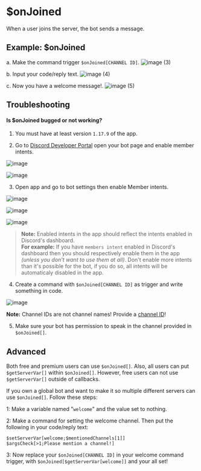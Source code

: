 # $onJoined
When a user joins the server, the bot sends a message.

## Example: $onJoined
a. Make the command trigger `$onJoined[CHANNEL ID]`.
![image (3)](https://user-images.githubusercontent.com/69215413/113422963-a3aa6800-939b-11eb-8b52-e8ac351805e3.png)

b. Input your code/reply text.
![image (4)](https://user-images.githubusercontent.com/69215413/113423045-ca689e80-939b-11eb-9398-861061411f00.png)

c. Now you have a welcome message!.
![image (5)](https://user-images.githubusercontent.com/69215413/113423244-19163880-939c-11eb-8315-f998f395d402.png)

## Troubleshooting
#### Is $onJoined bugged or not working? 

1) You must have at least version `1.17.9` of the app.

2) Go to [Discord Developer Portal](https://discord.com/developers/applications) open your bot page and enable member intents.

![image](https://user-images.githubusercontent.com/69215413/113423563-b83b3000-939c-11eb-8a71-8eaa53d20f2d.png) 

![image](https://user-images.githubusercontent.com/69215413/113423634-d6089500-939c-11eb-8d2c-083ac87ff66b.png)

3) Open app and go to bot settings then enable Member intents. 

![image](https://user-images.githubusercontent.com/69215413/113425202-7495f580-939f-11eb-8446-9dccb3e0a848.png)

![image](https://user-images.githubusercontent.com/69215413/113424859-dace4880-939e-11eb-91de-503252c8a51e.png)

![image](https://user-images.githubusercontent.com/69215413/113423734-fafd0800-939c-11eb-8ea7-3394c99ca86b.png)

>**Note:** Enabled intents in the app should reflect the intents enabled in Discord's dashboard.\
**For example:** If you have `members intent` enabled in Discord's dashboard then you should respectively
enable them in the app *(unless you don't want to use them at all)*. Don't enable more intents than it's possible
for the bot, if you do so, all intents will be automaticaly disabled in the app.

4) Create a command with `$onJoined[CHANNEL ID]` as trigger and write something in code. 

![image](https://user-images.githubusercontent.com/69215413/113423759-09e3ba80-939d-11eb-95c2-1fe7860f3887.png)

**Note:** Channel IDs are not channel names! Provide a [channel ID](https://user-images.githubusercontent.com/69215413/113424405-19afce80-939e-11eb-959c-6dc9a095756c.png)!

5) Make sure your bot has permission to speak in the channel provided in `$onJoined[]`.

## Advanced
Both free and premium users can use `$onJoined[]`. Also, all users can put `$getServerVar[]` within `$onJoined[]`. However, free users can not use `$getServerVar[]` outside of callbacks. 

If you own a global bot and want to make it so multiple different servers can use `$onJoined[]`. Follow these steps:

1: Make a variable named "`welcome`" and the value set to nothing.

2: Make a command for setting the welcome channel. Then put the following in your code/reply text:
```
$setServerVar[welcome;$mentionedChannels[1]]
$argsCheck[>1;Please mention a channel!]
```

3: Now replace your `$onJoined[CHANNEL ID]` in your welcome command trigger, with `$onJoined[$getServerVar[welcome]]` and your all set!

